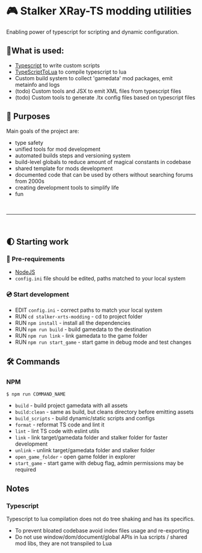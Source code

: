 # 🎮 Stalker XRay-TS modding utilities
Enabling power of typescript for scripting and dynamic configuration.

## 📌What is used:
 - [Typescript](https://www.typescriptlang.org/) to write custom scripts
 - [TypeScriptToLua](https://typescripttolua.github.io/docs/getting-started) to compile typescript to lua
 - Custom build system to collect 'gamedata' mod packages, emit metainfo and logs
 - (todo) Custom tools and JSX to emit XML files from typescript files
 - (todo) Custom tools to generate .ltx config files based on typescript files

## 📍 Purposes
Main goals of the project are:

- type safety
- unified tools for mod development
- automated builds steps and versioning system
- build-level globals to reduce amount of magical constants in codebase
- shared template for mods development
- documented code that can be used by others without searching forums from 2000s
- creating development tools to simplify life
- fun

<br/>

---

<br/>

## 🌓 Starting work

### 🧰 Pre-requirements  
- [NodeJS](https://nodejs.org/en/)
- `config.ini` file should be edited, paths matched to your local system

### 💿 Start development
- EDIT `config.ini` - correct paths to match your local system
- RUN `cd stalker-xrts-modding` - cd to project folder
- RUN `npm install` - install all the dependencies
- RUN `npm run build` - build gamedata to the destination
- RUN `npm run link` - link gamedata to the game folder
- RUN `npm run start_game` - start game in debug mode and test changes

## 🛠 Commands 

### NPM
`$ npm run COMMAND_NAME`

- `build` - build project gamedata with all assets
- `build:clean` - same as build, but cleans directory before emitting assets
- `build_scripts` - build dynamic/static scripts and configs
- `format` - reformat TS code and lint it
- `lint` - lint TS code with eslint utils
- `link` - link target/gamedata folder and stalker folder for faster development
- `unlink` - unlink target/gamedata folder and stalker folder
- `open_game_folder` - open game folder in explorer
- `start_game` - start game with debug flag, admin permissions may be required

## Notes

### Typescript
Typescript to lua compilation does not do tree shaking and has its specifics. <br/>
- To prevent bloated codebase avoid index files usage and re-exporting
- Do not use window/dom/document/global APIs in lua scripts / shared mod libs, they are not transpiled to Lua
